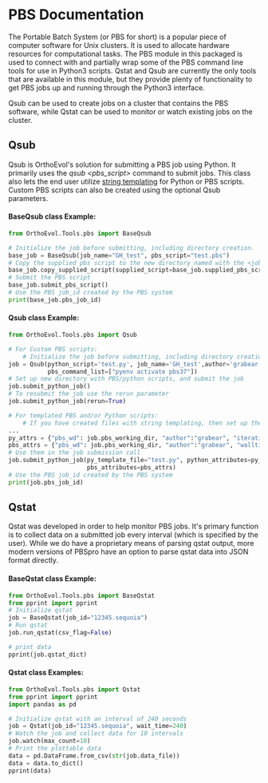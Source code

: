 # PBS Documentation

The Portable Batch System (or PBS for short) is a popular piece of computer software for Unix clusters.  It is used to
allocate hardware resources for computational tasks.  The PBS module in this packaged is used to connect with and partially
wrap some of the PBS command line tools for use in Python3 scripts.  Qstat and Qsub are currently the only tools that are
available in this module, but they provide plenty of functionality to get PBS jobs up and running through the Python3
interface.

Qsub can be used to create jobs on a cluster that contains the PBS software, while Qstat can be used to monitor or watch
existing jobs on the cluster.

## Qsub

Qsub is OrthoEvol's solution for submitting a PBS job using Python.  It primarily uses the _qsub <pbs_script>_ command to 
submit jobs.  This class also lets the end user utilize [string templating](https://docs.python.org/3.4/library/string.html#string.Template.)
for Python or PBS scripts.  Custom PBS scripts can also be created using the optional Qsub parameters.

#### BaseQsub class Example:

```python
from OrthoEvol.Tools.pbs import BaseQsub

# Initialize the job before submitting, including directory creation.
base_job = BaseQsub(job_name="GH_test", pbs_script="test.pbs")
# Copy the supplied pbs script to the new directory named with the <job_name> parameter
base_job.copy_supplied_script(supplied_script=base_job.supplied_pbs_script, new_script=base_job.pbs_script)
# Submit the PBS script
base_job.submit_pbs_script()
# Use the PBS job_id created by the PBS system
print(base_job.pbs_job_id)
```

#### Qsub class Example:

```python
from OrthoEvol.Tools.pbs import Qsub

# For Custom PBS scripts:
    # Initialize the job before submitting, including directory creation.
job = Qsub(python_script='test.py', job_name='GH_test',author='grabear', description='This is an example on GitHub.', 
           pbs_command_list=["pyenv activate pbs37"])
# Set up new directory with PBS/python scripts, and submit the job
job.submit_python_job()
# To resubmit the job use the rerun parameter
job.submit_python_job(rerun=True)

# For templated PBS and/or Python scripts:
    # If you have created files with string templating, then set up the attributes for python and PBS separately
...
py_attrs = {"pbs_wd": job.pbs_working_dir, "author":"grabear", "iterations": 4}
pbs_attrs = {"pbs_wd": job.pbs_working_dir, "author":"grabear", "walltime": "72:00:00"}
# Use them in the job submission call
job.submit_python_job(py_template_file="test.py", python_attributes=py_attrs, pbs_template_file="test.pbs", 
                      pbs_attributes=pbs_attrs)
# Use the PBS job_id created by the PBS system                    
print(job.pbs_job_id)
```

## Qstat

Qstat was developed in order to help monitor PBS jobs.  It's primary function is to collect data on a submitted job every
interval (which is specified by the user).  While we do have a proprietary means of parsing qstat output, more modern versions
of PBSpro have an option to parse qstat data into JSON format directly.

#### BaseQstat class Example:

```python
from OrthoEvol.Tools.pbs import BaseQstat
from pprint import pprint
# Initialize qstat
job = BaseQstat(job_id="12345.sequoia")
# Run qstat
job.run_qstat(csv_flag=False)

# print data
pprint(job.qstat_dict)
```

#### Qstat class Examples:

```python
from OrthoEvol.Tools.pbs import Qstat
from pprint import pprint
import pandas as pd

# Initialize qstat with an interval of 240 seconds
job = Qstat(job_id="12345.sequoia", wait_time=240)
# Watch the job and collect data for 10 intervals
job.watch(max_count=10)
# Print the plottable data
data = pd.DataFrame.from_csv(str(job.data_file))
data = data.to_dict()
pprint(data)

```